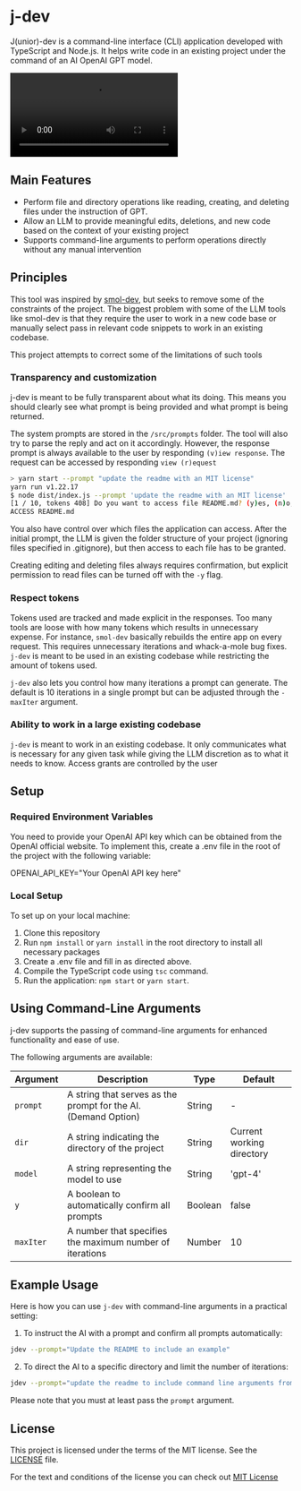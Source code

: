 # j-dev

J(unior)-dev is a command-line interface (CLI) application developed with TypeScript and Node.js. It helps write code in an existing project under the command of an AI OpenAI GPT model.

![Demo](./static/example-update-readme-license.mov)

## Main Features

- Perform file and directory operations like reading, creating, and deleting files under the instruction of GPT.
- Allow an LLM to provide meaningful edits, deletions, and new code based on the context of your existing project
- Supports command-line arguments to perform operations directly without any manual intervention

## Principles

This tool was inspired by [smol-dev](https://github.com/smol-ai/developer), but seeks to remove some of the constraints of the project. The biggest problem with some of the LLM tools like smol-dev is that they require the user to work in a new code base or manually select pass in relevant code snippets to work in an existing codebase.

This project attempts to correct some of the limitations of such tools

### Transparency and customization
j-dev is meant to be fully transparent about what its doing. This means you should clearly see what prompt is being provided and what prompt is being returned.

The system prompts are stored in the `/src/prompts` folder. The tool will also try to parse the reply and act on it accordingly. However, the response prompt is always available to the user by responding `(v)iew response`. The request can be accessed by responding `view (r)equest`

```bash
> yarn start --prompt "update the readme with an MIT license"
yarn run v1.22.17
$ node dist/index.js --prompt 'update the readme with an MIT license'
[1 / 10, tokens 408] Do you want to access file README.md? (y)es, (n)o, (c)omment, (v)iew response or view (r)equest v
ACCESS README.md
```

You also have control over which files the application can access. After the initial prompt, the LLM is given the folder structure of your project (ignoring files specified in .gitignore), but then access to each file has to be granted. 

Creating editing and deleting files always requires confirmation, but explicit permission to read files can be turned off with the `-y` flag.

### Respect tokens

Tokens used are tracked and made explicit in the responses. Too many tools are loose with how many tokens which results in unnecessary expense. For instance, `smol-dev` basically rebuilds the entire app on every request. This requires unnecessary iterations and whack-a-mole bug fixes. `j-dev` is meant to be used in an existing codebase while restricting the amount of tokens used.

`j-dev` also lets you control how many iterations a prompt can generate. The default is 10 iterations in a single prompt but can be adjusted through the `-maxIter` argument. 

### Ability to work in a large existing codebase

`j-dev` is meant to work in an existing codebase. It only communicates what is necessary for any given task while giving the LLM discretion as to what it needs to know. Access grants are controlled by the user 


## Setup

### Required Environment Variables

You need to provide your OpenAI API key which can be obtained from the OpenAI official website. To implement this, create a .env file in the root of the project with the following variable:

OPENAI_API_KEY="Your OpenAI API key here"

### Local Setup

To set up on your local machine:

1. Clone this repository
2. Run `npm install` or `yarn install` in the root directory to install all necessary packages
3. Create a .env file and fill in as directed above.
4. Compile the TypeScript code using `tsc` command.
5. Run the application: `npm start` or `yarn start`.

## Using Command-Line Arguments

j-dev supports the passing of command-line arguments for enhanced functionality and ease of use.

The following arguments are available:

| Argument | Description | Type | Default |
| -------- | ----------- | ---- | ------- |
| `prompt` | A string that serves as the prompt for the AI. (Demand Option) | String | - |
| `dir` | A string indicating the directory of the project | String | Current working directory |
| `model` | A string representing the model to use | String | 'gpt-4' |
| `y` | A boolean to automatically confirm all prompts | Boolean | false |
| `maxIter` | A number that specifies the maximum number of iterations | Number | 10 |

## Example Usage

Here is how you can use `j-dev` with command-line arguments in a practical setting:

1. To instruct the AI with a prompt and confirm all prompts automatically:

```bash
jdev --prompt="Update the README to include an example"
```

2. To direct the AI to a specific directory and limit the number of iterations:

```bash
jdev --prompt="update the readme to include command line arguments from the app" --dir="/projects/myProject" --maxIter=5
```

Please note that you must at least pass the `prompt` argument.

## License

This project is licensed under the terms of the MIT license. See the [LICENSE](./LICENSE) file.

For the text and conditions of the license you can check out [MIT License](https://opensource.org/licenses/MIT)
